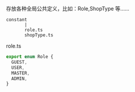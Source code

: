存放各种全局公共定义，比如：Role,ShopType 等......

```
constant
       |
       role.ts
       shopType.ts
```

role.ts

```ts
export enum Role {
  GUEST,
  USER,
  MASTER,
  ADMIN,
}
```
